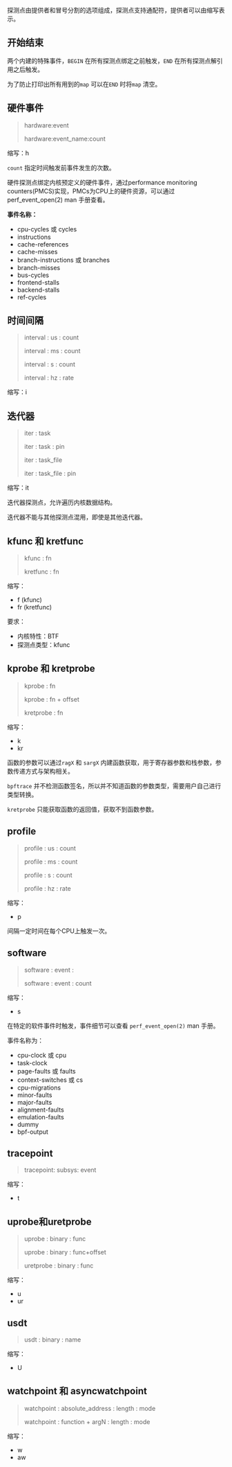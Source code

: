 探测点由提供者和冒号分割的选项组成，探测点支持通配符，提供者可以由缩写表示。

## 开始结束

两个内建的特殊事件，`BEGIN` 在所有探测点绑定之前触发，`END` 在所有探测点解引用之后触发。

为了防止打印出所有用到的`map` 可以在`END` 时将`map` 清空。

## 硬件事件

> hardware:event
>
> hardware:event_name:count

缩写：h

`count` 指定时间触发前事件发生的次数。

硬件探测点绑定内核预定义的硬件事件，通过performance monitoring counters(PMCS)实现，PMCs为CPU上的硬件资源，可以通过perf_event_open(2) man 手册查看。

**事件名称：**

* cpu-cycles 或 cycles
* instructions
* cache-references
* cache-misses
* branch-instructions 或 branches
* branch-misses
* bus-cycles
* frontend-stalls
* backend-stalls
* ref-cycles

## 时间间隔

> interval : us : count
>
> interval : ms : count
>
> interval : s : count
>
> interval : hz : rate

缩写：i

## 迭代器

> iter : task
>
> iter : task : pin
>
> iter : task_file
>
> iter : task_file : pin

缩写：it

迭代器探测点，允许遍历内核数据结构。

迭代器不能与其他探测点混用，即使是其他迭代器。

## kfunc 和 kretfunc

> kfunc : fn
>
> kretfunc : fn

缩写：

* f (kfunc)
* fr (kretfunc)

要求：

* 内核特性：BTF
* 探测点类型：kfunc



## kprobe 和 kretprobe

> kprobe : fn
>
> kprobe : fn + offset
>
> kretprobe : fn

缩写：

* k
* kr

函数的参数可以通过`ragX` 和 `sargX` 内建函数获取，用于寄存器参数和栈参数，参数传递方式与架构相关。

`bpftrace` 并不检测函数签名，所以并不知道函数的参数类型，需要用户自己进行类型转换。

`kretprobe` 只能获取函数的返回值，获取不到函数参数。

## profile

> profile : us : count
>
> profile : ms : count 
>
> profile : s : count
>
> profile : hz : rate

缩写：

* p

间隔一定时间在每个CPU上触发一次。

## software

> software : event :
>
> software : event : count

缩写：

* s

在特定的软件事件时触发，事件细节可以查看 `perf_event_open(2)` man 手册。

事件名称为：

* cpu-clock 或 cpu
* task-clock
* page-faults 或 faults
* context-switches 或 cs
* cpu-migrations
* minor-faults
* major-faults
* alignment-faults
* emulation-faults
* dummy
* bpf-output

## tracepoint

> tracepoint: subsys: event

缩写：

* t

## uprobe和uretprobe

> uprobe : binary : func
>
> uprobe : binary : func+offset
>
> uretprobe : binary : func

缩写：

* u
* ur

## usdt

> usdt : binary : name

缩写：

* U

## watchpoint 和 asyncwatchpoint

> watchpoint : absolute_address : length : mode
>
> watchpoint : function + argN : length : mode

缩写：

* w
* aw

